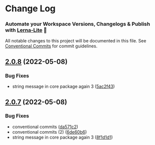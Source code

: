 # Change Log
### Automate your Workspace Versions, Changelogs & Publish with [Lerna-Lite](https://github.com/ghiscoding/lerna-lite) 🚀

All notable changes to this project will be documented in this file.
See [Conventional Commits](https://conventionalcommits.org) for commit guidelines.

## [2.0.8](https://github.com/madarche/npm-workspaces-example/compare/v2.0.7...v2.0.8) (2022-05-08)

### Bug Fixes

* string message in core package again 3 ([5ac2f43](https://github.com/madarche/npm-workspaces-example/commit/5ac2f436dc03221acd473e2583946fd9c25599cc))

## [2.0.7](https://github.com/madarche/npm-workspaces-example/compare/v2.0.6...v2.0.7) (2022-05-08)

### Bug Fixes

* conventional commits ([da571c2](https://github.com/madarche/npm-workspaces-example/commit/da571c2d02196e11d243b366a7f2b57516a14863))
* conventional commits (2) ([6de60b6](https://github.com/madarche/npm-workspaces-example/commit/6de60b6fb767a908973f4bdc52de65246a5ab3b2))
* string message in core package again 3 ([8f1d1d1](https://github.com/madarche/npm-workspaces-example/commit/8f1d1d1f6676238a7e99e376d20d76ed5e20d211))
